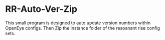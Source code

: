 # RR-Auto-Ver-Zip

This small program is designed to auto update version numbers within OpenEye configs. 
Then Zip the instance folder of the resoanant rise config sets.





